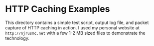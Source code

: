# HTTP Caching Examples
This directory contains a simple test script, output log file, and
packet capture of HTTP caching in action. I used my personal
website at `http://njrusmc.net` with a few 1-2 MB sized files to
demonstrate the technology.

